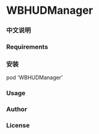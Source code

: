# WBHUDManager

### 中文说明

### Requirements

### 安装
pod 'WBHUDManager'


### Usage


### Author

### License
